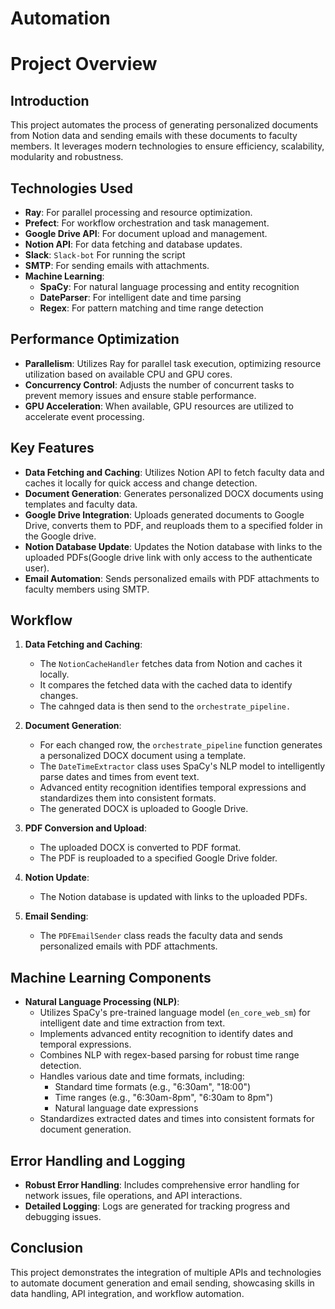 # Automation

# Project Overview

## Introduction

This project automates the process of generating personalized documents from Notion data and sending emails with these documents to faculty members. It leverages modern technologies to ensure efficiency, scalability, modularity and robustness.

## Technologies Used

- **Ray**: For parallel processing and resource optimization.
- **Prefect**: For workflow orchestration and task management.
- **Google Drive API**: For document upload and management.
- **Notion API**: For data fetching and database updates.
- **Slack**: `Slack-bot` For running the script 
- **SMTP**: For sending emails with attachments.
- **Machine Learning**: 
  - **SpaCy**: For natural language processing and entity recognition
  - **DateParser**: For intelligent date and time parsing
  - **Regex**: For pattern matching and time range detection

## Performance Optimization

- **Parallelism**: Utilizes Ray for parallel task execution, optimizing resource utilization based on available CPU and GPU cores.
- **Concurrency Control**: Adjusts the number of concurrent tasks to prevent memory issues and ensure stable performance.
- **GPU Acceleration**: When available, GPU resources are utilized to accelerate event processing.

## Key Features

- **Data Fetching and Caching**: Utilizes Notion API to fetch faculty data and caches it locally for quick access and change detection.
- **Document Generation**: Generates personalized DOCX documents using templates and faculty data.
- **Google Drive Integration**: Uploads generated documents to Google Drive, converts them to PDF, and reuploads them to a specified folder in the Google drive.
- **Notion Database Update**: Updates the Notion database with links to the uploaded PDFs(Google drive link with  only access to the authenticate user).
- **Email Automation**: Sends personalized emails with PDF attachments to faculty members using SMTP.

## Workflow

1. **Data Fetching and Caching**:
   - The `NotionCacheHandler` fetches data from Notion and caches it locally.
   - It compares the fetched data with the cached data to identify changes.
   - The cahnged data is then send to the `orchestrate_pipeline.`

2. **Document Generation**:
   - For each changed row, the `orchestrate_pipeline` function generates a personalized DOCX document using a template.
   - The `DateTimeExtractor` class uses SpaCy's NLP model to intelligently parse dates and times from event text.
   - Advanced entity recognition identifies temporal expressions and standardizes them into consistent formats.
   - The generated DOCX is uploaded to Google Drive.

3. **PDF Conversion and Upload**:
   - The uploaded DOCX is converted to PDF format.
   - The PDF is reuploaded to a specified Google Drive folder.

4. **Notion Update**:
   - The Notion database is updated with links to the uploaded PDFs.

5. **Email Sending**:
   - The `PDFEmailSender` class reads the faculty data and sends personalized emails with PDF attachments.

## Machine Learning Components

- **Natural Language Processing (NLP)**:
  - Utilizes SpaCy's pre-trained language model (`en_core_web_sm`) for intelligent date and time extraction from text.
  - Implements advanced entity recognition to identify dates and temporal expressions.
  - Combines NLP with regex-based parsing for robust time range detection.
  - Handles various date and time formats, including:
    - Standard time formats (e.g., "6:30am", "18:00")
    - Time ranges (e.g., "6:30am-8pm", "6:30am to 8pm")
    - Natural language date expressions
  - Standardizes extracted dates and times into consistent formats for document generation.

## Error Handling and Logging

- **Robust Error Handling**: Includes comprehensive error handling for network issues, file operations, and API interactions.
- **Detailed Logging**: Logs are generated for tracking progress and debugging issues.

## Conclusion

This project demonstrates the integration of multiple APIs and technologies to automate document generation and email sending, showcasing skills in data handling, API integration, and workflow automation. 

